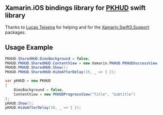 ## Xamarin.iOS bindings library for [PKHUD](https://github.com/pkluz/PKHUD) swift library
Thanks to [Lucas Teixeira](https://github.com/Flash3001) for helping and for the [Xamarin.Swift3.Support](https://github.com/Flash3001/Xamarin.Swift3.Support) packages.
## Usage Example
```cs
PKHUD.SharedHUD.DimsBackground = false;
PKHUD.PKHUD.SharedHUD.ContentView = new Xamarin.PKHUD.PKHUDSuccessView(null, null);
PKHUD.PKHUD.SharedHUD.Show();
PKHUD.PKHUD.SharedHUD.HideAfterDelay(10, _ => { });
```
```cs
var pKHUD = new PKHUD
{
	DimsBackground = false,
	ContentView = new PKHUDProgressView("Title", "Subtitle")
};
pKHUD.Show();
pKHUD.HideAfterDelay(10, _ => { });
```